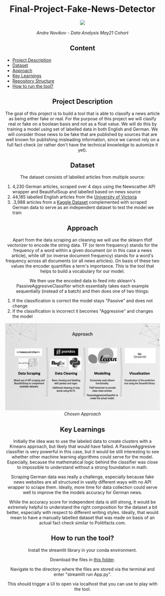 <h1 align="center"> Final-Project-Fake-News-Detector </h1>
<p align="center">
  <img src="https://media.giphy.com/media/n2IPMYMthV0m4/giphy.gif" />
</p>

<p align="center">
  <i>
Andre Novikov - Data Analysis May21 Cohort
  </i>
</p>

<h2 align="center"> Content </h2>

- [Project Description](https://github.com/Novi0106/Final-Project-Fake-News-Detector/edit/main/README.md#project-description)
- [Dataset](https://github.com/Novi0106/Happiness-Team/blob/main/README.md#dataset)
- [Approach](https://github.com/Novi0106/Happiness-Team/blob/main/README.md#approach)
- [Key Learnings](https://github.com/Novi0106/Happiness-Team/blob/main/README.md#key-learnings)
- [Repository Structure](https://github.com/Novi0106/Happiness-Team/blob/main/README.md#repository-structure)
- [How to run the tool?](https://github.com/Novi0106/Happiness-Team/blob/main/README.md#how-to-run-the-tool?)

  
<h2 align="center"> Project Description </h2>
<p align="center">
The goal of this project is to build a tool that is able to classify a news article as being either fake or real.
For the purpose of this project we will clasify real or fake on a boolean basis and not as a float value. We will do this by training a model using set
of labelled data in both English and German. We will consider those news to be fake that are published by sources that are well known for publishing misleading information, since we cannot rely on a full fact check (or rather don't have the technical knowledge to automize it yet).
</p>

<h2 align="center"> Dataset </h2>
<p align="center">
The dataset consists of labelled articles from multiple source:
  <ol type = "1" >
         <li>4,230 German articles, scraped over 4 days using the Newscather API wrapper and BeautifulSoup and labelled based on news source</li>
         <li>44,185 labelled English articles from the  <a href="https://www.uvic.ca/engineering/ece/isot/datasets/fake-news/index.php">University of Victoria</a></li>
         <li>.3,988 articles from a <a href="https://www.kaggle.com/jruvika/fake-news-detection">Kaggle Dataset</a> complemented with scraped German data to serve as an independent dataset to test the model we train</li>
  </ol>
</p>

<h2 align="center"> Approach </h2>
<p align="center">
Apart from the data scraping an cleaning we will use the sklearn tfidf vectorizer to encode the string data. TF (or term frequency) stands for the frequency of a word within a given document (or in this case a news article), while idf (or inverse document frequency) stands for a word's frequency across all documents (or all news articles). On basis of these two values the encoder quantifies a term's importance. This is the tool that helps to build a vocabulary for our model.
</p>

<p align="center">
We then use the encoded data to feed into sklearn's PassiveAggresiveClassifier which essentially takes each example sequentially (instead of a batch) and then does one of two things:
<ol type = "1" >
         <li>If the classification is correct the model stays "Passive" and does not change </li>
         <li>If the classification is incorrect it becomes "Aggressive" and changes the model </a></li>
  </ol>
</p>

<p align="center">
  <img src= /5.%20Images/approach.png /> <br>
  <i> Chosen Approach </i>
</p>


<h2 align="center"> Key Learnings </h2>
<p align="center">
Initially the idea was to use the labeled data to create clusters with a Kmeans approach, but likely that would have failed. A PassiveAggresive classifier is very powerful in this case, but it would be still interesting to see whether other machine learning algorithms could serve for the model. Especially, because the mathematical logic behind the classifier was close to impossible to understand without a strong foundation in math.
</p>
<p align="center">
Scraping German data was really a challenge, especially because fake news websites are all structured in vastly different ways with no API wrapper to scrape them. Ideally, more time for data collection could serve well to improve the the models accuracy for German news.
</p>
<p align="center"> 
While the accuracy score for independent data is still strong, it would be extremely helpful to understand the right composition for the dataset a bit better, especially with respect to different writing styles. Ideally, that would mean to have a manually labelled dataset that was made on basis of an actual fact check similar to Politifacts.com.
</p>

<h2 align="center"> How to run the tool? </h2>
<p align="center">
Install the streamlit library in your conda environment.
</p>

<p align="center">
Download the files in <a href="https://github.com/Novi0106/Final-Project-Fake-News-Detector/tree/main/4.%20Final%20tool ">this folder</a>.
</p>

<p align="center">  
Navigate to the directory where the files are stored via the terminal and enter "streamlit run App.py".
</p>

<p align="center">
This should trigger a UI to open via localhost that you can use to play with the tool.
</p>
